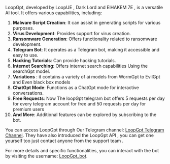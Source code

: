 LoopGpt, developed by LoopUE , Dark Lord and ElHAKEM 7E , is a versatile AI tool. It offers various capabilities, including:

1. **Malware Script Creation**: It can assist in generating scripts for various purposes.
2. **Virus Development**: Provides support for virus creation.
3. **Ransomware Generation**: Offers functionality related to ransomware development.
4. **Telegram Bot**: It operates as a Telegram bot, making it accessible and easy to use.
5. **Hacking Tutorials**: Can provide hacking tutorials.
6. **Internet Searching**: Offers internet search capabilities Using the searchGpt model.
7.  **Variations** : it contains a variety of ai models from WormGpt to EvilGpt and Even black box models
8. **ChatGpt Mode**: Functions as a ChatGpt mode for interactive conversations.
9. **Free Requests**: Now The loopGpt telegram bot offers 5 requests per day for every telegram account for free and 50 requests per day for premium users
10. **And More**: Additional features can be explored by subscribing to the bot.

You can access LoopGpt through Our Telegram channel: [LoopGpt Telegram Channel](https://t.me/LoopGpt). They have also introduced the LoopGpt API , you can get one yourself too just contact anyone from the support team .

For more details and specific functionalities, you can interact with the bot by visiting the username: [LoopGpt_bot](https://t.me/J9NBOT).
